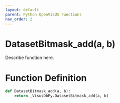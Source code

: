 ```yaml
---
layout: default
parent: Python OpenViSUS Functions
nav_order: 2
---
```


# DatasetBitmask_add(a, b)

Describe function here.

# Function Definition

```python
def DatasetBitmask_add(a, b):
    return _VisusDbPy.DatasetBitmask_add(a, b)

```